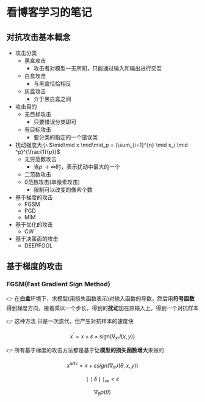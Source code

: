 # 看博客学习的笔记

## 对抗攻击基本概念

- 攻击分类
  - 黑盒攻击
    - 攻击者对模型一无所知，只能通过输入和输出进行交互
  - 白盒攻击
    - 与黑盒恰恰相反
  - 灰盒攻击
    - 介于黑白盒之间
- 攻击目的
  - 无目标攻击
    - 只要错误分类即可
  - 有目标攻击
    - 要分类的指定的一个错误类
- 扰动强度大小 $\mid\mid x \mid\mid_p = (\sum_{i=1}^{n} \mid x_i \mid ^p)^{\frac{1}{p}}$
  - 无穷范数攻击
    - 当$p\rightarrow \infty$时，表示扰动中最大的一个
  - 二范数攻击
  - 0范数攻击(单像素攻击)
    - 限制可以改变的像素个数
- 基于梯度的攻击
  - FGSM
  - PGD
  - MIM
- 基于优化的攻击
  - CW  
- 基于决策面的攻击
  - DEEPFOOL

## 基于梯度的攻击

### FGSM(Fast Gradient Sign Method)

👉 在**白盒**环境下，求模型(用损失函数表示)对输入函数的导数，然后用**符号函数**得到梯度方向，接着乘以一个步长，得到的**扰动**加在原输入上，得到一个对抗样本

👉 这种方法 只是一次迭代，但产生对抗样本的速度快

$$
x^{'} = x + \varepsilon \times sign(\nabla_x J(x,y))
$$

👉 所有基于梯度的攻击方法都是基于**让模型的损失函数增大**来做的


$$
x^{adv} = x + \varepsilon sign(\nabla_x J(\theta,x,y))
$$

$$
\mid \mid \delta \mid \mid_{\infty} < \varepsilon
$$

$$
\nabla_\theta \rho(\theta)
$$



